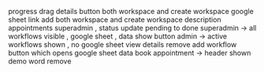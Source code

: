 progress drag
details  button both workspace and create workspace
google sheet link add both workspace and create workspace
description appointments superadmin , status update pending to done
superadmin -> all workflows visible , google sheet , data show button 
admin -> active workflows shown , no google sheet
view details remove add workflow button which opens google sheet data
book appointment -> header shown  demo word remove 